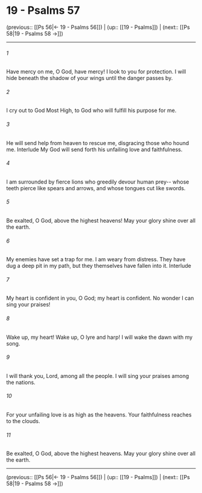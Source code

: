 # 19 - Psalms 57

(previous:: [[Ps 56|← 19 - Psalms 56]]) | (up:: [[19 - Psalms]]) | (next:: [[Ps 58|19 - Psalms 58 →]])

***


###### 1 
Have mercy on me, O God, have mercy! I look to you for protection. I will hide beneath the shadow of your wings until the danger passes by. 

###### 2 
I cry out to God Most High, to God who will fulfill his purpose for me. 

###### 3 
He will send help from heaven to rescue me, disgracing those who hound me. Interlude My God will send forth his unfailing love and faithfulness. 

###### 4 
I am surrounded by fierce lions who greedily devour human prey-- whose teeth pierce like spears and arrows, and whose tongues cut like swords. 

###### 5 
Be exalted, O God, above the highest heavens! May your glory shine over all the earth. 

###### 6 
My enemies have set a trap for me. I am weary from distress. They have dug a deep pit in my path, but they themselves have fallen into it. Interlude 

###### 7 
My heart is confident in you, O God; my heart is confident. No wonder I can sing your praises! 

###### 8 
Wake up, my heart! Wake up, O lyre and harp! I will wake the dawn with my song. 

###### 9 
I will thank you, Lord, among all the people. I will sing your praises among the nations. 

###### 10 
For your unfailing love is as high as the heavens. Your faithfulness reaches to the clouds. 

###### 11 
Be exalted, O God, above the highest heavens. May your glory shine over all the earth.

***

(previous:: [[Ps 56|← 19 - Psalms 56]]) | (up:: [[19 - Psalms]]) | (next:: [[Ps 58|19 - Psalms 58 →]])
